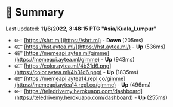 # 📖 Summary
Last updated: **11/6/2022, 3:48:15 PTG "Asia/Kuala_Lumpur"**

- `GET` [https://shrt.ml](https://shrt.ml) - **Down** (205ms)
- `GET` [https://hst.aytea.ml/](https://hst.aytea.ml/) - **Up** (536ms)
- `GET` [https://memeapi.aytea.ml/gimme](https://memeapi.aytea.ml/gimme) - **Up** (943ms)
- `GET` [https://color.aytea.ml/4b31d6.png](https://color.aytea.ml/4b31d6.png) - **Up** (1835ms)
- `GET` [https://memeapi.aytea14.repl.co/gimme](https://memeapi.aytea14.repl.co/gimme) - **Up** (496ms)
- `GET` [https://teledrivemy.herokuapp.com/dashboard](https://teledrivemy.herokuapp.com/dashboard) - **Up** (255ms)
